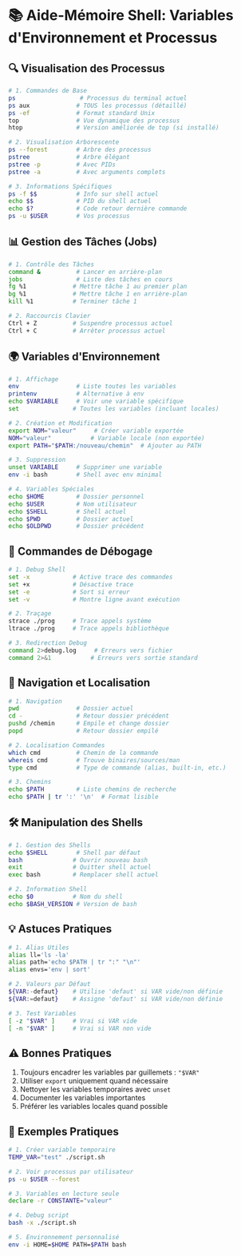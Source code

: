 # 📚 Aide-Mémoire Shell: Variables d'Environnement et Processus

## 🔍 Visualisation des Processus
```bash
# 1. Commandes de Base
ps                  # Processus du terminal actuel
ps aux             # TOUS les processus (détaillé)
ps -ef             # Format standard Unix
top                # Vue dynamique des processus
htop               # Version améliorée de top (si installé)

# 2. Visualisation Arborescente
ps --forest        # Arbre des processus
pstree             # Arbre élégant
pstree -p          # Avec PIDs
pstree -a          # Avec arguments complets

# 3. Informations Spécifiques
ps -f $$           # Info sur shell actuel
echo $$            # PID du shell actuel
echo $?            # Code retour dernière commande
ps -u $USER        # Vos processus
```

## 📊 Gestion des Tâches (Jobs)
```bash
# 1. Contrôle des Tâches
command &          # Lancer en arrière-plan
jobs               # Liste des tâches en cours
fg %1             # Mettre tâche 1 au premier plan
bg %1             # Mettre tâche 1 en arrière-plan
kill %1           # Terminer tâche 1

# 2. Raccourcis Clavier
Ctrl + Z          # Suspendre processus actuel
Ctrl + C          # Arrêter processus actuel
```

## 🌍 Variables d'Environnement
```bash
# 1. Affichage
env                # Liste toutes les variables
printenv           # Alternative à env
echo $VARIABLE     # Voir une variable spécifique
set               # Toutes les variables (incluant locales)

# 2. Création et Modification
export NOM="valeur"     # Créer variable exportée
NOM="valeur"           # Variable locale (non exportée)
export PATH="$PATH:/nouveau/chemin"  # Ajouter au PATH

# 3. Suppression
unset VARIABLE     # Supprimer une variable
env -i bash        # Shell avec env minimal

# 4. Variables Spéciales
echo $HOME         # Dossier personnel
echo $USER         # Nom utilisateur
echo $SHELL        # Shell actuel
echo $PWD          # Dossier actuel
echo $OLDPWD       # Dossier précédent
```

## 🔧 Commandes de Débogage
```bash
# 1. Debug Shell
set -x            # Active trace des commandes
set +x            # Désactive trace
set -e            # Sort si erreur
set -v            # Montre ligne avant exécution

# 2. Traçage
strace ./prog     # Trace appels système
ltrace ./prog     # Trace appels bibliothèque

# 3. Redirection Debug
command 2>debug.log     # Erreurs vers fichier
command 2>&1           # Erreurs vers sortie standard
```

## 📍 Navigation et Localisation
```bash
# 1. Navigation
pwd                # Dossier actuel
cd -               # Retour dossier précédent
pushd /chemin      # Empile et change dossier
popd               # Retour dossier empilé

# 2. Localisation Commandes
which cmd          # Chemin de la commande
whereis cmd        # Trouve binaires/sources/man
type cmd           # Type de commande (alias, built-in, etc.)

# 3. Chemins
echo $PATH         # Liste chemins de recherche
echo $PATH | tr ':' '\n'  # Format lisible
```

## 🛠️ Manipulation des Shells
```bash
# 1. Gestion des Shells
echo $SHELL        # Shell par défaut
bash              # Ouvrir nouveau bash
exit              # Quitter shell actuel
exec bash         # Remplacer shell actuel

# 2. Information Shell
echo $0           # Nom du shell
echo $BASH_VERSION # Version de bash
```

## 💡 Astuces Pratiques
```bash
# 1. Alias Utiles
alias ll='ls -la'
alias path='echo $PATH | tr ":" "\n"'
alias envs='env | sort'

# 2. Valeurs par Défaut
${VAR:-defaut}    # Utilise 'defaut' si VAR vide/non définie
${VAR:=defaut}    # Assigne 'defaut' si VAR vide/non définie

# 3. Test Variables
[ -z "$VAR" ]     # Vrai si VAR vide
[ -n "$VAR" ]     # Vrai si VAR non vide
```

## ⚠️ Bonnes Pratiques
1. Toujours encadrer les variables par guillemets : `"$VAR"`
2. Utiliser `export` uniquement quand nécessaire
3. Nettoyer les variables temporaires avec `unset`
4. Documenter les variables importantes
5. Préférer les variables locales quand possible

## 🎯 Exemples Pratiques
```bash
# 1. Créer variable temporaire
TEMP_VAR="test" ./script.sh

# 2. Voir processus par utilisateur
ps -u $USER --forest

# 3. Variables en lecture seule
declare -r CONSTANTE="valeur"

# 4. Debug script
bash -x ./script.sh

# 5. Environnement personnalisé
env -i HOME=$HOME PATH=$PATH bash
```